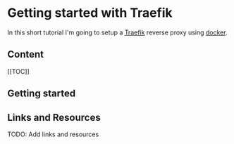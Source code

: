 # Getting started with Traefik

In this short tutorial I'm going to setup a [Traefik](https://doc.traefik.io/) reverse proxy using [docker](https://docs.docker.com/).

## Content

[[TOC]]

## Getting started



## Links and Resources

TODO: Add links and resources